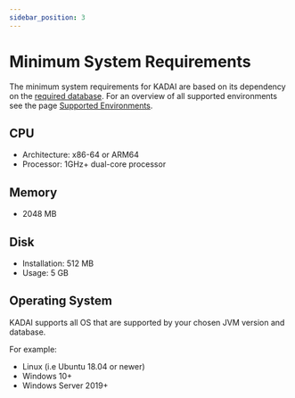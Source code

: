 ```yaml
---
sidebar_position: 3
---
```


# Minimum System Requirements

The minimum system requirements for KADAI are based on its dependency on the [required database](./supportedEnvironments.md#supported-databases). For an overview of all supported environments see the page [Supported Environments](./supportedEnvironments.md).

## CPU

- Architecture: x86-64 or ARM64
- Processor: 1GHz+ dual-core processor

## Memory

- 2048 MB

## Disk

- Installation: 512 MB
- Usage: 5 GB

## Operating System

KADAI supports all OS that are supported by your chosen JVM version and database.

For example:

- Linux (i.e Ubuntu 18.04 or newer)
- Windows 10+
- Windows Server 2019+
